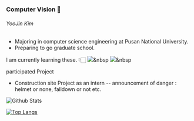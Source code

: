 ### Computer Vision 👀


###### YooJin Kim
- Majoring in computer science engineering at Pusan National University. 
- Preparing to go graduate school.

I am currently learning these. 👇🏻
<img src="https://img.shields.io/badge/Python-3776AB-?style=flat-square&logo=Python&logoColor=white"/></a>&nbsp
<img src="https://img.shields.io/badge/TensorFlow-FF6F00-?style=flat-square&logo=TensorFlow&logoColor=white"/></a>&nbsp

participated Project
- Construction site Project as an intern
-- announcement of danger : helmet or none, falldown or not etc.

![Github Stats](https://github-readme-stats.vercel.app/api?username=YooJ-K&show_icons=true)

[![Top Langs](https://github-readme-stats.vercel.app/api/top-langs/?username=YooJ-K&layout=compact)](https://github.com/YooJ-K/github-readme-stats)
